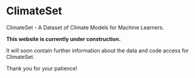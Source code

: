 # ClimateSet
ClimateSet - A Dataset of Climate Models for Machine Learners.

**This website is currently under construction.**

It will soon contain further information about the data and code access for ClimateSet.

Thank you for your patience!



